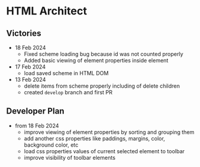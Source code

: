 # HTML Architect

## Victories

* 18 Feb 2024
  * Fixed scheme loading bug because id was not counted properly
  * Added basic viewing of element properties inside element
* 17 Feb 2024
  * load saved scheme in HTML DOM
* 13 Feb 2024
  * delete items from scheme properly including of delete children
  * created `develop` branch and first PR


## Developer Plan

* from 18 Feb 2024
  * improve viewing of element properties by sorting and grouping them 
  * add another css properties like paddings, margins, color, background color, etc
  * load css properties values of current selected element to toolbar
  * improve visibility of toolbar elements